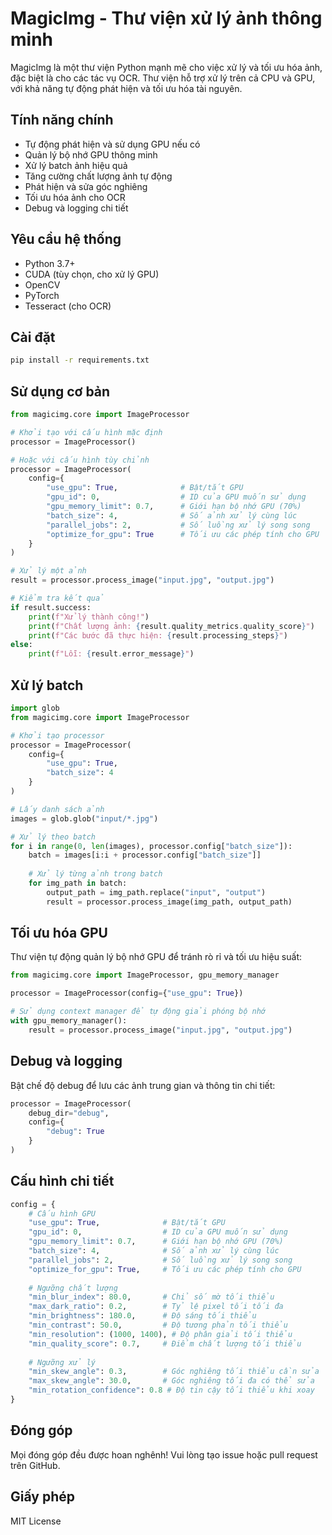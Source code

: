 # MagicImg - Thư viện xử lý ảnh thông minh

MagicImg là một thư viện Python mạnh mẽ cho việc xử lý và tối ưu hóa ảnh, đặc biệt là cho các tác vụ OCR. Thư viện hỗ trợ xử lý trên cả CPU và GPU, với khả năng tự động phát hiện và tối ưu hóa tài nguyên.

## Tính năng chính

- Tự động phát hiện và sử dụng GPU nếu có
- Quản lý bộ nhớ GPU thông minh
- Xử lý batch ảnh hiệu quả
- Tăng cường chất lượng ảnh tự động
- Phát hiện và sửa góc nghiêng
- Tối ưu hóa ảnh cho OCR
- Debug và logging chi tiết

## Yêu cầu hệ thống

- Python 3.7+
- CUDA (tùy chọn, cho xử lý GPU)
- OpenCV
- PyTorch
- Tesseract (cho OCR)

## Cài đặt

```bash
pip install -r requirements.txt
```

## Sử dụng cơ bản

```python
from magicimg.core import ImageProcessor

# Khởi tạo với cấu hình mặc định
processor = ImageProcessor()

# Hoặc với cấu hình tùy chỉnh
processor = ImageProcessor(
    config={
        "use_gpu": True,              # Bật/tắt GPU
        "gpu_id": 0,                  # ID của GPU muốn sử dụng
        "gpu_memory_limit": 0.7,      # Giới hạn bộ nhớ GPU (70%)
        "batch_size": 4,              # Số ảnh xử lý cùng lúc
        "parallel_jobs": 2,           # Số luồng xử lý song song
        "optimize_for_gpu": True      # Tối ưu các phép tính cho GPU
    }
)

# Xử lý một ảnh
result = processor.process_image("input.jpg", "output.jpg")

# Kiểm tra kết quả
if result.success:
    print(f"Xử lý thành công!")
    print(f"Chất lượng ảnh: {result.quality_metrics.quality_score}")
    print(f"Các bước đã thực hiện: {result.processing_steps}")
else:
    print(f"Lỗi: {result.error_message}")
```

## Xử lý batch

```python
import glob
from magicimg.core import ImageProcessor

# Khởi tạo processor
processor = ImageProcessor(
    config={
        "use_gpu": True,
        "batch_size": 4
    }
)

# Lấy danh sách ảnh
images = glob.glob("input/*.jpg")

# Xử lý theo batch
for i in range(0, len(images), processor.config["batch_size"]):
    batch = images[i:i + processor.config["batch_size"]]
    
    # Xử lý từng ảnh trong batch
    for img_path in batch:
        output_path = img_path.replace("input", "output")
        result = processor.process_image(img_path, output_path)
```

## Tối ưu hóa GPU

Thư viện tự động quản lý bộ nhớ GPU để tránh rò rỉ và tối ưu hiệu suất:

```python
from magicimg.core import ImageProcessor, gpu_memory_manager

processor = ImageProcessor(config={"use_gpu": True})

# Sử dụng context manager để tự động giải phóng bộ nhớ
with gpu_memory_manager():
    result = processor.process_image("input.jpg", "output.jpg")
```

## Debug và logging

Bật chế độ debug để lưu các ảnh trung gian và thông tin chi tiết:

```python
processor = ImageProcessor(
    debug_dir="debug",
    config={
        "debug": True
    }
)
```

## Cấu hình chi tiết

```python
config = {
    # Cấu hình GPU
    "use_gpu": True,              # Bật/tắt GPU
    "gpu_id": 0,                  # ID của GPU muốn sử dụng
    "gpu_memory_limit": 0.7,      # Giới hạn bộ nhớ GPU (70%)
    "batch_size": 4,              # Số ảnh xử lý cùng lúc
    "parallel_jobs": 2,           # Số luồng xử lý song song
    "optimize_for_gpu": True,     # Tối ưu các phép tính cho GPU
    
    # Ngưỡng chất lượng
    "min_blur_index": 80.0,       # Chỉ số mờ tối thiểu
    "max_dark_ratio": 0.2,        # Tỷ lệ pixel tối tối đa
    "min_brightness": 180.0,      # Độ sáng tối thiểu
    "min_contrast": 50.0,         # Độ tương phản tối thiểu
    "min_resolution": (1000, 1400), # Độ phân giải tối thiểu
    "min_quality_score": 0.7,     # Điểm chất lượng tối thiểu
    
    # Ngưỡng xử lý
    "min_skew_angle": 0.3,        # Góc nghiêng tối thiểu cần sửa
    "max_skew_angle": 30.0,       # Góc nghiêng tối đa có thể sửa
    "min_rotation_confidence": 0.8 # Độ tin cậy tối thiểu khi xoay
}
```

## Đóng góp

Mọi đóng góp đều được hoan nghênh! Vui lòng tạo issue hoặc pull request trên GitHub.

## Giấy phép

MIT License 